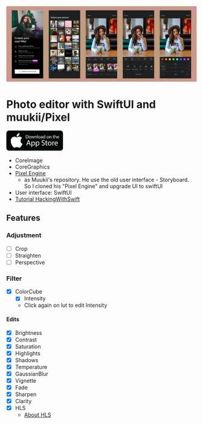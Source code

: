 
<img src=Resources/preview.png width=960/>

# Photo editor with SwiftUI and muukii/Pixel

[<img src=Resources/app-stoer-black.png width=150/>](https://apps.apple.com/us/app/id1525852224/)

- CoreImage
- CoreGraphics
- [Pixel Engine](https://github.com/muukii/Pixel)
	- as Muukii's repository. He use the old user interface - Storyboard. So I cloned his "Pixel Engine" and upgrade UI to swiftUI
- User interface: SwiftUI
- [Tutorial HackingWithSwift](https://www.hackingwithswift.com/books/ios-swiftui/integrating-core-image-with-swiftui)


## Features

### Adjustment

* [ ] Crop
* [ ] Straighten
* [ ] Perspective

### Filter
* [x] ColorCube 
	* [x] Intensity
	- Click again on lut to edit Intensity


#### Edits

* [x] Brightness
* [x] Contrast
* [x] Saturation
* [x] Highlights
* [x] Shadows
* [x] Temperature
* [x] GaussianBlur
* [x] Vignette 
* [x] Fade
* [x] Sharpen
* [x] Clarity
* [x] HLS
	- [About HLS](https://dzone.com/articles/creating-a-selective-hsl-adjustment-filter-in-core)
